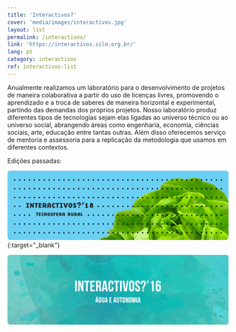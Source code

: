 ```yaml
---
title: 'Interactivos?'
cover: 'media/images/interactivos.jpg'
layout: list
permalink: /interactivos/
link: 'https://interactivos.silo.org.br/'
lang: pt
category: interactivos
ref: interactivos-list
---
```

Anualmente realizamos um laboratório para o desenvolvimento de projetos de maneira colaborativa a partir do uso de licenças livres, promovendo o aprendizado e a troca de saberes de maneira horizontal e experimental, partindo das demandas dos próprios projetos. Nosso laboratório produz diferentes tipos de tecnologias sejam elas ligadas ao universo técnico ou ao universo social, abrangendo áreas como engenharia, economia, ciências sociais, arte, educação entre tantas outras. Além disso oferecemos serviço de mentoria e assessoria para a replicação da metodologia que usamos em diferentes contextos.

Edições passadas:  
  
[![](/media/images/interactivos18.jpg)](https://interactivos.silo.org.br/2018){:target="_blank"}
  
[![](/media/images/interactivos16.jpg)]((https://interactivos.silo.org.br/2016){:target="_blank"})


